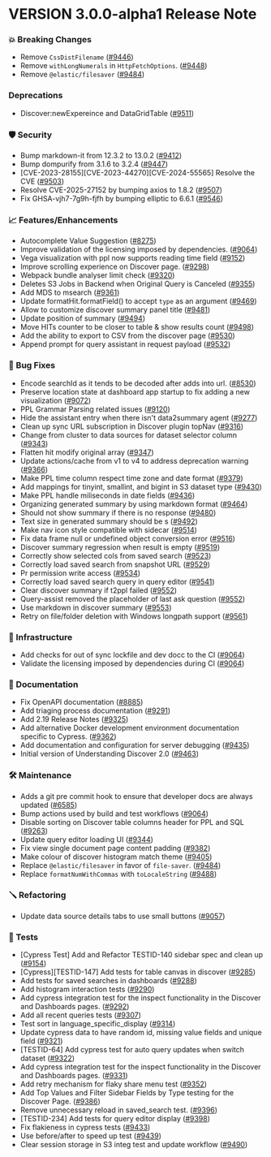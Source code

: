 # VERSION 3.0.0-alpha1 Release Note

### 💥 Breaking Changes

 - Remove `CssDistFilename` ([#9446](https://github.com/opensearch-project/OpenSearch-Dashboards/pull/9446))
 - Remove `withLongNumerals` in `HttpFetchOptions`. ([#9448](https://github.com/opensearch-project/OpenSearch-Dashboards/pull/9448))
 - Remove `@elastic/filesaver` ([#9484](https://github.com/opensearch-project/OpenSearch-Dashboards/pull/9484))

### Deprecations

 - Discover:newExpereince and DataGridTable ([#9511](https://github.com/opensearch-project/OpenSearch-Dashboards/pull/9511))

### 🛡 Security

 - Bump markdown-it from 12.3.2 to 13.0.2 ([#9412](https://github.com/opensearch-project/OpenSearch-Dashboards/pull/9412))
 - Bump dompurify from 3.1.6 to 3.2.4 ([#9447](https://github.com/opensearch-project/OpenSearch-Dashboards/pull/9447))
 - [CVE-2023-28155][CVE-2023-44270][CVE-2024-55565] Resolve the CVE ([#9503](https://github.com/opensearch-project/OpenSearch-Dashboards/pull/9503))
 - Resolve CVE-2025-27152 by bumping axios to 1.8.2 ([#9507](https://github.com/opensearch-project/OpenSearch-Dashboards/pull/9507))
 - Fix GHSA-vjh7-7g9h-fjfh by bumping elliptic to 6.6.1 ([#9546](https://github.com/opensearch-project/OpenSearch-Dashboards/pull/9546))

### 📈 Features/Enhancements

 - Autocomplete Value Suggestion ([#8275](https://github.com/opensearch-project/OpenSearch-Dashboards/pull/8275))
 - Improve validation of the licensing imposed by dependencies. ([#9064](https://github.com/opensearch-project/OpenSearch-Dashboards/pull/9064))
 - Vega visualization with ppl now supports reading time field ([#9152](https://github.com/opensearch-project/OpenSearch-Dashboards/pull/9152))
 - Improve scrolling experience on Discover page. ([#9298](https://github.com/opensearch-project/OpenSearch-Dashboards/pull/9298))
 - Webpack bundle analyser limit check ([#9320](https://github.com/opensearch-project/OpenSearch-Dashboards/pull/9320))
 - Deletes S3 Jobs in Backend when Original Query is Canceled ([#9355](https://github.com/opensearch-project/OpenSearch-Dashboards/pull/9355))
 - Add MDS to msearch ([#9361](https://github.com/opensearch-project/OpenSearch-Dashboards/pull/9361))
 - Update formatHit.formatField() to accept `type` as an argument ([#9469](https://github.com/opensearch-project/OpenSearch-Dashboards/pull/9469))
 - Allow to customize discover summary panel title ([#9481](https://github.com/opensearch-project/OpenSearch-Dashboards/pull/9481))
 - Update position of summary ([#9494](https://github.com/opensearch-project/OpenSearch-Dashboards/pull/9494))
 - Move HITs counter to be closer to table & show results count ([#9498](https://github.com/opensearch-project/OpenSearch-Dashboards/pull/9498))
 - Add the ability to export to CSV from the discover page ([#9530](https://github.com/opensearch-project/OpenSearch-Dashboards/pull/9530))
 - Append prompt for query assistant in request payload ([#9532](https://github.com/opensearch-project/OpenSearch-Dashboards/pull/9532))

### 🐛 Bug Fixes

 - Encode searchId as it tends to be decoded after adds into url. ([#8530](https://github.com/opensearch-project/OpenSearch-Dashboards/pull/8530))
 - Preserve location state at dashboard app startup to fix adding a new visualization ([#9072](https://github.com/opensearch-project/OpenSearch-Dashboards/pull/9072))
 - PPL Grammar Parsing related issues ([#9120](https://github.com/opensearch-project/OpenSearch-Dashboards/pull/9120))
 - Hide the assistant entry when there isn't data2summary agent ([#9277](https://github.com/opensearch-project/OpenSearch-Dashboards/pull/9277))
 - Clean up sync URL subscription in Discover plugin topNav ([#9316](https://github.com/opensearch-project/OpenSearch-Dashboards/pull/9316))
 - Change from cluster to data sources for dataset selector column ([#9343](https://github.com/opensearch-project/OpenSearch-Dashboards/pull/9343))
 - Flatten hit modify original array ([#9347](https://github.com/opensearch-project/OpenSearch-Dashboards/pull/9347))
 - Update actions/cache from v1 to v4 to address deprecation warning ([#9366](https://github.com/opensearch-project/OpenSearch-Dashboards/pull/9366))
 - Make PPL time column respect time zone and date format ([#9379](https://github.com/opensearch-project/OpenSearch-Dashboards/pull/9379))
 - Add mappings for tinyint, smallint, and bigint in S3 dataset type ([#9430](https://github.com/opensearch-project/OpenSearch-Dashboards/pull/9430))
 - Make PPL handle miliseconds in date fields ([#9436](https://github.com/opensearch-project/OpenSearch-Dashboards/pull/9436))
 - Organizing generated summary by using markdown format ([#9464](https://github.com/opensearch-project/OpenSearch-Dashboards/pull/9464))
 - Should not show summary if there is no response ([#9480](https://github.com/opensearch-project/OpenSearch-Dashboards/pull/9480))
 - Text size in generated summary should be s ([#9492](https://github.com/opensearch-project/OpenSearch-Dashboards/pull/9492))
 - Make nav icon style compatible with sidecar ([#9514](https://github.com/opensearch-project/OpenSearch-Dashboards/pull/9514))
 - Fix data frame null or undefined object conversion error ([#9516](https://github.com/opensearch-project/OpenSearch-Dashboards/pull/9516))
 - Discover summary regression when result is empty ([#9519](https://github.com/opensearch-project/OpenSearch-Dashboards/pull/9519))
 - Correctly show selected cols from saved search ([#9523](https://github.com/opensearch-project/OpenSearch-Dashboards/pull/9523))
 - Correctly load saved search from snapshot URL ([#9529](https://github.com/opensearch-project/OpenSearch-Dashboards/pull/9529))
 - Pr permission write access ([#9534](https://github.com/opensearch-project/OpenSearch-Dashboards/pull/9534))
 - Correctly load saved search query in query editor ([#9541](https://github.com/opensearch-project/OpenSearch-Dashboards/pull/9541))
 - Clear discover summary if t2ppl failed ([#9552](https://github.com/opensearch-project/OpenSearch-Dashboards/pull/9552))
 - Query-assist removed the placeholder of last ask question ([#9552](https://github.com/opensearch-project/OpenSearch-Dashboards/pull/9552))
 - Use markdown in discover summary ([#9553](https://github.com/opensearch-project/OpenSearch-Dashboards/pull/9553))
 - Retry on file/folder deletion with Windows longpath support ([#9561](https://github.com/opensearch-project/OpenSearch-Dashboards/pull/9561))

### 🚞 Infrastructure

 - Add checks for out of sync lockfile and dev docc to the CI ([#9064](https://github.com/opensearch-project/OpenSearch-Dashboards/pull/9064))
 - Validate the licensing imposed by dependencies during CI ([#9064](https://github.com/opensearch-project/OpenSearch-Dashboards/pull/9064))

### 📝 Documentation

 - Fix OpenAPI documentation ([#8885](https://github.com/opensearch-project/OpenSearch-Dashboards/pull/8885))
 - Add triaging process documentation ([#9291](https://github.com/opensearch-project/OpenSearch-Dashboards/pull/9291))
 - Add 2.19 Release Notes ([#9325](https://github.com/opensearch-project/OpenSearch-Dashboards/pull/9325))
 - Add alternative Docker development environment documentation specific to Cypress. ([#9362](https://github.com/opensearch-project/OpenSearch-Dashboards/pull/9362))
 - Add documentation and configuration for server debugging ([#9435](https://github.com/opensearch-project/OpenSearch-Dashboards/pull/9435))
 - Initial version of Understanding Discover 2.0 ([#9463](https://github.com/opensearch-project/OpenSearch-Dashboards/pull/9463))

### 🛠 Maintenance

 - Adds a git pre commit hook to ensure that developer docs are always updated ([#6585](https://github.com/opensearch-project/OpenSearch-Dashboards/pull/6585))
 - Bump actions used by build and test workflows ([#9064](https://github.com/opensearch-project/OpenSearch-Dashboards/pull/9064))
 - Disable sorting on Discover table columns header for PPL and SQL ([#9263](https://github.com/opensearch-project/OpenSearch-Dashboards/pull/9263))
 - Update query editor loading UI ([#9344](https://github.com/opensearch-project/OpenSearch-Dashboards/pull/9344))
 - Fix view single document page content padding ([#9382](https://github.com/opensearch-project/OpenSearch-Dashboards/pull/9382))
 - Make colour of discover histogram match theme ([#9405](https://github.com/opensearch-project/OpenSearch-Dashboards/pull/9405))
 - Replace `@elastic/filesaver` in favor of `file-saver`. ([#9484](https://github.com/opensearch-project/OpenSearch-Dashboards/pull/9484))
 - Replace `formatNumWithCommas` with `toLocaleString` ([#9488](https://github.com/opensearch-project/OpenSearch-Dashboards/pull/9488))

### 🪛 Refactoring

 - Update data source details tabs to use small buttons ([#9057](https://github.com/opensearch-project/OpenSearch-Dashboards/pull/9057))

### 🔩 Tests

 - [Cypress Test] Add and Refactor TESTID-140 sidebar spec and clean up ([#9154](https://github.com/opensearch-project/OpenSearch-Dashboards/pull/9154))
 - [Cypress][TESTID-147] Add tests for table canvas in discover ([#9285](https://github.com/opensearch-project/OpenSearch-Dashboards/pull/9285))
 - Add tests for saved searches in dashboards ([#9288](https://github.com/opensearch-project/OpenSearch-Dashboards/pull/9288))
 - Add histogram interaction tests ([#9290](https://github.com/opensearch-project/OpenSearch-Dashboards/pull/9290))
 - Add cypress integration test for the inspect functionality in the Discover and Dashboards pages. ([#9292](https://github.com/opensearch-project/OpenSearch-Dashboards/pull/9292))
 - Add all recent queries tests ([#9307](https://github.com/opensearch-project/OpenSearch-Dashboards/pull/9307))
 - Test sort in language_specific_display ([#9314](https://github.com/opensearch-project/OpenSearch-Dashboards/pull/9314))
 - Update cypress data to have random id, missing value fields and unique field ([#9321](https://github.com/opensearch-project/OpenSearch-Dashboards/pull/9321))
 - [TESTID-64] Add cypress test for auto query updates when switch dataset ([#9322](https://github.com/opensearch-project/OpenSearch-Dashboards/pull/9322))
 - Add cypress integration test for the inspect functionality in the Discover and Dashboards pages. ([#9331](https://github.com/opensearch-project/OpenSearch-Dashboards/pull/9331))
 - Add retry mechanism for flaky share menu test ([#9352](https://github.com/opensearch-project/OpenSearch-Dashboards/pull/9352))
 - Add Top Values and Filter Sidebar Fields by Type testing for the Discover Page. ([#9386](https://github.com/opensearch-project/OpenSearch-Dashboards/pull/9386))
 - Remove unnecessary reload in saved_search test. ([#9396](https://github.com/opensearch-project/OpenSearch-Dashboards/pull/9396))
 - [TESTID-234] Add tests for query editor display ([#9398](https://github.com/opensearch-project/OpenSearch-Dashboards/pull/9398))
 - Fix flakieness in cypress tests ([#9433](https://github.com/opensearch-project/OpenSearch-Dashboards/pull/9433))
 - Use before/after to speed up test ([#9439](https://github.com/opensearch-project/OpenSearch-Dashboards/pull/9439))
 - Clear session storage in S3 integ test and update workflow ([#9490](https://github.com/opensearch-project/OpenSearch-Dashboards/pull/9490))

